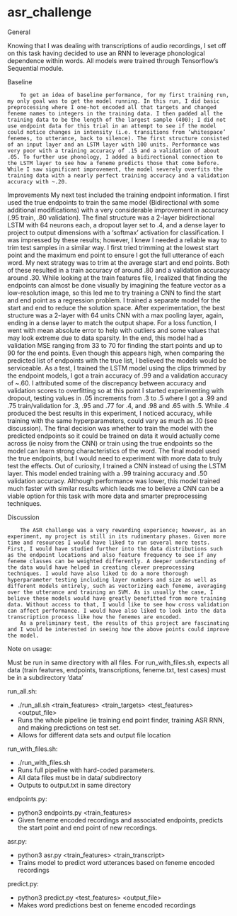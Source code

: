 # asr_challenge

General

Knowing that I was dealing with transcriptions of audio recordings, I set off on this task having decided to use an RNN to leverage phonological dependence within words. All models were trained through Tensorflow’s Sequential module. 


Baseline

        To get an idea of baseline performance, for my first training run, my only goal was to get the model running. In this run, I did basic preprocessing where I one-hot encoded all that targets and changed feneme names to integers in the training data. I then padded all the training data to be the length of the largest sample (400); I did not use endpoint data for this trial in an attempt to see if the model could notice changes in intensity (i.e. transitions from ‘whitespace’ fenemes, to utterance, back to silence). The first structure consisted of an input layer and an LSTM layer with 100 units. Performance was very poor with a training accuracy of .15 and a validation of about .05. To further use phonology, I added a bidirectional connection to the LSTM layer to see how a feneme predicts those that come before. While I saw significant improvement, the model severely overfits the training data with a nearly perfect training accuracy and a validation accuracy with ~.20. 
        
Improvements
        My next test included the training endpoint information. I first used the true endpoints to train the same model (Bidirectional with some additional modifications) with a very considerable improvement in accuracy (.95 train, .80 validation). The final structure was a 2-layer bidirectional LSTM with 64 neurons each, a dropout layer set to .4, and a dense layer to project to output dimensions with a ‘softmax’ activation for classification. I was impressed by these results; however, I knew I needed a reliable way to trim test samples in a similar way. I first tried trimming at the lowest start point and the maximum end point to ensure I got the full utterance of each word. My next strategy was to trim at the average start and end points. Both of these resulted in a train accuracy of around .80 and a validation accuracy around .30. 
        While looking at the train features file, I realized that finding the endpoints can almost be done visually by imagining the feature vector as a low-resolution image, so this led me to try training a CNN to find the start and end point as a regression problem. I trained a separate model for the start and end to reduce the solution space. After experimentation, the best structure was a 2-layer with 64 units CNN with a max pooling layer, again, ending in a dense layer to match the output shape. For a loss function, I went with mean absolute error to help with outliers and some values that may look extreme due to data sparsity. In the end, this model had a validation MSE ranging from 33 to 70 for finding the start points and up to 90 for the end points. Even though this appears high, when comparing the predicted list of endpoints with the true list, I believed the models would be serviceable. 
As a test, I trained the LSTM model using the clips trimmed by the endpoint models, I got a train accuracy of .99 and a validation accuracy of ~.60. I attributed some of the discrepancy between accuracy and validation scores to overfitting so at this point I started experimenting with dropout, testing values in .05 increments from .3 to .5 where I got a .99 and .75 train/validation for .3, .95 and .77 for .4, and .98 and .65 with .5. While .4 produced the best results in this experiment, I noticed accuracy, while training with the same hyperparameters, could vary as much as .10 (see discussion). The final decision was whether to train the model with the predicted endpoints so it could be trained on data it would actually come across (ie noisy from the CNN) or train using the true endpoints so the model can learn strong characteristics of the word. The final model used the true endpoints, but I would need to experiment with more data to truly test the effects.
Out of curiosity, I trained a CNN instead of using the LSTM layer. This model ended training with a .99 training accuracy and .50 validation accuracy. Although performance was lower, this model trained much faster with similar results which leads me to believe a CNN can be a viable option for this task with more data and smarter preprocessing techniques.


Discussion

        The ASR challenge was a very rewarding experience; however, as an experiment, my project is still in its rudimentary phases. Given more time and resources I would have liked to run several more tests. First, I would have studied further into the data distributions such as the endpoint locations and also feature frequency to see if any feneme classes can be weighted differently. A deeper understanding of the data would have helped in creating clever preprocessing techniques. I would have also liked to do a more thorough hyperparameter testing including layer numbers and size as well as different models entirely, such as vectorizing each feneme, averaging over the utterance and training an SVM. As is usually the case, I believe these models would have greatly benefitted from more training data. Without access to that, I would like to see how cross validation can affect performance. I would have also liked to look into the data transcription process like how the fenemes are encoded. 
        As a preliminary test, the results of this project are fascinating and I would be interested in seeing how the above points could improve the model. 


Note on usage:


Must be run in same directory with all files.
For run_with_files.sh, expects all data (train features, endpoints, transcriptions, feneme.txt, test cases) must be in a subdirectory ‘data’


run_all.sh:
* ./run_all.sh <train_features> <train_targets> <endpoints> <fenemes> <test_features> <output_file>
* Runs the whole pipeline (ie training end point finder, training ASR RNN, and making predictions on test set.
* Allows for different data sets and output file location


run_with_files.sh:
* ./run_with_files.sh
* Runs full pipeline with hard-coded parameters.
* All data files must be in data/ subdirectory
* Outputs to output.txt in same directory


endpoints.py:
* python3 endpoints.py <train_features> <endpoints> <fenemes>
* Given feneme encoded recordings and associated endpoints, predicts the start point and end point of new recordings.


asr.py:
* python3 asr.py <train_features> <train_transcript> <fenemes> <endpoints>
* Trains model to predict word utterances based on feneme encoded recordings


predict.py:
* python3 predict.py <test_features> <output_file>
* Makes word predictions best on feneme encoded recordings
